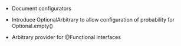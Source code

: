 - Document configurators

- Introduce OptionalArbitrary to allow configuration of probability for Optional.empty()

- Arbitrary provider for @Functional interfaces